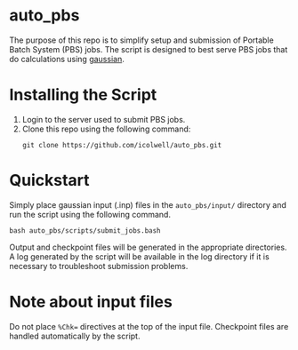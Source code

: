 # auto_pbs

The purpose of this repo is to simplify setup and submission
of Portable Batch System (PBS) jobs. The script is designed to best serve PBS
jobs that do calculations using [gaussian](http://gaussian.com/running/).

# Installing the Script

1. Login to the server used to submit PBS jobs.
2. Clone this repo using the following command:
    ```
    git clone https://github.com/icolwell/auto_pbs.git
    ```

# Quickstart

Simply place gaussian input (.inp) files in the `auto_pbs/input/` directory and run the script using the following command.
```
bash auto_pbs/scripts/submit_jobs.bash
```
Output and checkpoint files will be generated in the appropriate directories. A log generated by the script will be available in the log directory if it is necessary to troubleshoot submission problems.

# Note about input files

Do not place `%Chk=` directives at the top of the input file. Checkpoint files are handled
automatically by the script.
